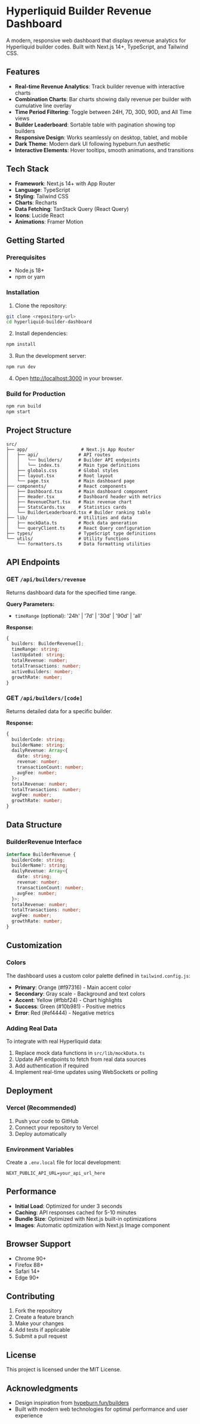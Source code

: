 # Hyperliquid Builder Revenue Dashboard

A modern, responsive web dashboard that displays revenue analytics for Hyperliquid builder codes. Built with Next.js 14+, TypeScript, and Tailwind CSS.

## Features

- **Real-time Revenue Analytics**: Track builder revenue with interactive charts
- **Combination Charts**: Bar charts showing daily revenue per builder with cumulative line overlay
- **Time Period Filtering**: Toggle between 24H, 7D, 30D, 90D, and All Time views
- **Builder Leaderboard**: Sortable table with pagination showing top builders
- **Responsive Design**: Works seamlessly on desktop, tablet, and mobile
- **Dark Theme**: Modern dark UI following hypeburn.fun aesthetic
- **Interactive Elements**: Hover tooltips, smooth animations, and transitions

## Tech Stack

- **Framework**: Next.js 14+ with App Router
- **Language**: TypeScript
- **Styling**: Tailwind CSS
- **Charts**: Recharts
- **Data Fetching**: TanStack Query (React Query)
- **Icons**: Lucide React
- **Animations**: Framer Motion

## Getting Started

### Prerequisites

- Node.js 18+ 
- npm or yarn

### Installation

1. Clone the repository:
```bash
git clone <repository-url>
cd hyperliquid-builder-dashboard
```

2. Install dependencies:
```bash
npm install
```

3. Run the development server:
```bash
npm run dev
```

4. Open [http://localhost:3000](http://localhost:3000) in your browser.

### Build for Production

```bash
npm run build
npm start
```

## Project Structure

```
src/
├── app/                    # Next.js App Router
│   ├── api/               # API routes
│   │   └── builders/      # Builder API endpoints
│   │   └── index.ts       # Main type definitions
│   ├── globals.css        # Global styles
│   ├── layout.tsx         # Root layout
│   └── page.tsx           # Main dashboard page
├── components/            # React components
│   ├── Dashboard.tsx      # Main dashboard component
│   ├── Header.tsx         # Dashboard header with metrics
│   ├── RevenueChart.tsx   # Main revenue chart
│   ├── StatsCards.tsx     # Statistics cards
│   └── BuilderLeaderboard.tsx # Builder ranking table
├── lib/                   # Utilities and data
│   ├── mockData.ts        # Mock data generation
│   └── queryClient.ts     # React Query configuration
├── types/                 # TypeScript type definitions
└── utils/                 # Utility functions
    └── formatters.ts      # Data formatting utilities
```

## API Endpoints

### GET `/api/builders/revenue`
Returns dashboard data for the specified time range.

**Query Parameters:**
- `timeRange` (optional): '24h' | '7d' | '30d' | '90d' | 'all'

**Response:**
```typescript
{
  builders: BuilderRevenue[];
  timeRange: string;
  lastUpdated: string;
  totalRevenue: number;
  totalTransactions: number;
  activeBuilders: number;
  growthRate: number;
}
```

### GET `/api/builders/[code]`
Returns detailed data for a specific builder.

**Response:**
```typescript
{
  builderCode: string;
  builderName: string;
  dailyRevenue: Array<{
    date: string;
    revenue: number;
    transactionCount: number;
    avgFee: number;
  }>;
  totalRevenue: number;
  totalTransactions: number;
  avgFee: number;
  growthRate: number;
}
```

## Data Structure

### BuilderRevenue Interface
```typescript
interface BuilderRevenue {
  builderCode: string;
  builderName?: string;
  dailyRevenue: Array<{
    date: string;
    revenue: number;
    transactionCount: number;
    avgFee: number;
  }>;
  totalRevenue: number;
  totalTransactions: number;
  avgFee: number;
  growthRate: number;
}
```

## Customization

### Colors
The dashboard uses a custom color palette defined in `tailwind.config.js`:

- **Primary**: Orange (#f97316) - Main accent color
- **Secondary**: Gray scale - Background and text colors
- **Accent**: Yellow (#fbbf24) - Chart highlights
- **Success**: Green (#10b981) - Positive metrics
- **Error**: Red (#ef4444) - Negative metrics

### Adding Real Data
To integrate with real Hyperliquid data:

1. Replace mock data functions in `src/lib/mockData.ts`
2. Update API endpoints to fetch from real data sources
3. Add authentication if required
4. Implement real-time updates using WebSockets or polling

## Deployment

### Vercel (Recommended)
1. Push your code to GitHub
2. Connect your repository to Vercel
3. Deploy automatically

### Environment Variables
Create a `.env.local` file for local development:
```env
NEXT_PUBLIC_API_URL=your_api_url_here
```

## Performance

- **Initial Load**: Optimized for under 3 seconds
- **Caching**: API responses cached for 5-10 minutes
- **Bundle Size**: Optimized with Next.js built-in optimizations
- **Images**: Automatic optimization with Next.js Image component

## Browser Support

- Chrome 90+
- Firefox 88+
- Safari 14+
- Edge 90+

## Contributing

1. Fork the repository
2. Create a feature branch
3. Make your changes
4. Add tests if applicable
5. Submit a pull request

## License

This project is licensed under the MIT License.

## Acknowledgments

- Design inspiration from [hypeburn.fun/builders](https://hypeburn.fun/builders)
- Built with modern web technologies for optimal performance and user experience 